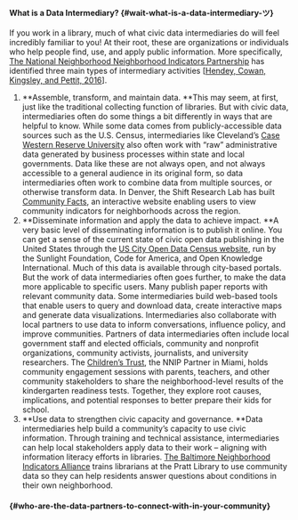 #### What is a Data Intermediary? {#wait-what-is-a-data-intermediary-ツ}

If you work in a library, much of what civic data intermediaries do will feel incredibly familiar to you! At their root, these are organizations or individuals who help people find, use, and apply public information. More specifically, [The National Neighborhood Neighborhood Indicators Partnership](https://www.neighborhoodindicators.org/) has identified three main types of intermediary activities \[[Hendey, Cowan, Kingsley, and Pettit, 2016](https://www.urban.org/sites/default/files/publication/80901/2000798-NNIP's-Guide-to-Starting-a-Local-Data-Intermediary.pdf)\].

1. **Assemble, transform, and maintain data. **This may seem, at first, just like the traditional collecting function of libraries. But with civic data, intermediaries often do some things a bit differently in ways that are helpful to know. While some data comes from publicly-accessible data sources such as the U.S. Census, intermediaries like Cleveland’s [Case Western Reserve University](http://neocando.case.edu/) also often work with “raw” administrative data generated by business processes within state and local governments. Data like these are not always open, and not always accessible to a general audience in its original form, so data intermediaries often work to combine data from multiple sources, or otherwise transform data. In Denver, the Shift Research Lab has built [Community Facts](http://denvermetrodata.org/), an interactive website enabling users to view community indicators for neighborhoods across the region.
2. **Disseminate information and apply the data to achieve impact. **A very basic level of disseminating information is to publish it online. You can get a sense of the current state of civic open data publishing in the United States through the [US City Open Data Census website](http://us-city.census.okfn.org/), run by the Sunlight Foundation, Code for America, and Open Knowledge International. Much of this data is available through city-based portals. But the work of data intermediaries often goes further, to make the data more applicable to specific users. Many publish paper reports with relevant community data. Some intermediaries build web-based tools that enable users to query and download data, create interactive maps and generate data visualizations. Intermediaries also collaborate with local partners to use data to inform conversations, influence policy, and improve communities. Partners of data intermediaries often include local government staff and elected officials, community and nonprofit organizations, community activists, journalists, and university researchers. The [Children’s Trust](https://www.neighborhoodindicators.org/library/catalog/creative-approaches-using-early-development-instrument-community), the NNIP Partner in Miami, holds community engagement sessions with parents, teachers, and other community stakeholders to share the neighborhood-level results of the kindergarten readiness tests. Together, they explore root causes, implications, and potential responses to better prepare their kids for school.
3. **Use data to strengthen civic capacity and governance. **Data intermediaries help build a community’s capacity to use civic information. Through training and technical assistance, intermediaries can help local stakeholders apply data to their work – aligning with information literacy efforts in libraries. [The Baltimore Neighborhood Indicators Alliance](https://bniajfi.org/) trains librarians at the Pratt Library to use community data so they can help residents answer questions about conditions in their own neighborhood.

####  {#who-are-the-data-partners-to-connect-with-in-your-community}



